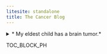 ```yaml
---
litesite: standalone
title: The Cancer Blog
---
```

<details>
<summary>
* My eldest child has a brain tumor.* 
</summary>

Those were the first words of my second-ever blog post back in 2006. I'd started the blog as a place to store ideas and random musings, but it soon became The Cancer Blog, read by friends and family and very many strangers around the globe. It ended up a treasure trove of blow-by-blow reporting that I've been grateful to have ever since. 

After my daughter died, I eventually took the blog down; I created a less personal site, Sadie's Brain Tumor, to share the kind of what-does-this-mean details I'd scoured the web for when we were in the thick of things. Now, two decades later, I think it's precisely the personal that was so comforting to me back then. I felt less alone because other people shared not only their MRIs and symptoms, but their days and nights and grief. 

Her real name was Meghan, by the way.

</details>

TOC_BLOCK_PH
